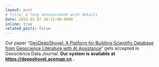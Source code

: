 ```yaml
---
layout: post
# title: A long announcement with details
date: 2023-01-07 16:11:00-0400
inline: true
related_posts: false
---
```

 Our paper “[GeoDeepShovel: A Platform for Building Scientific Database from Geoscience Literature with AI Assistance](https://rmets.onlinelibrary.wiley.com/doi/full/10.1002/gdj3.186)” gets accepted in Geoscience Data Journal. **Our system is avaliable at https://deepshovel.acemap.cn .**

